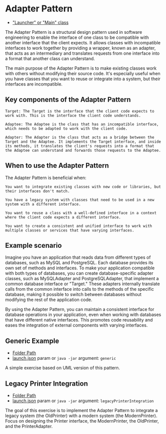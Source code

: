 # Adapter Pattern

- ["Launcher" or "Main" class](./src/main/java/it/gb/AdapterPattern.java)

The Adapter Pattern is a structural design pattern used in software engineering to enable the interface of one class to be compatible with another interface that the client expects. It allows classes with incompatible interfaces to work together by providing a wrapper, known as an adapter, that acts as an intermediary and translates requests from one interface into a format that another class can understand.

The main purpose of the Adapter Pattern is to make existing classes work with others without modifying their source code. It's especially useful when you have classes that you want to reuse or integrate into a system, but their interfaces are incompatible.

## Key components of the Adapter Pattern

    Target: The Target is the interface that the client code expects to work with. This is the interface the client code understands.

    Adaptee: The Adaptee is the class that has an incompatible interface, which needs to be adapted to work with the client code.

    Adapter: The Adapter is the class that acts as a bridge between the Target and the Adaptee. It implements the Target interface, and inside its methods, it translates the client's requests into a format that the Adaptee can understand and forwards those requests to the Adaptee.

## When to use the Adapter Pattern

The Adapter Pattern is beneficial when:

    You want to integrate existing classes with new code or libraries, but their interfaces don't match.

    You have a legacy system with classes that need to be used in a new system with a different interface.

    You want to reuse a class with a well-defined interface in a context where the client code expects a different interface.

    You want to create a consistent and unified interface to work with multiple classes or services that have varying interfaces.

## Example scenario

Imagine you have an application that reads data from different types of databases, such as MySQL and PostgreSQL. Each database provides its own set of methods and interfaces. To make your application compatible with both types of databases, you can create database-specific adapter classes, such as MySQLAdapter and PostgreSQLAdapter, that implement a common database interface or "Target." These adapters internally translate calls from the common interface into calls to the methods of the specific database, making it possible to switch between databases without modifying the rest of the application code.

By using the Adapter Pattern, you can maintain a consistent interface for database operations in your application, even when working with databases that have different native interfaces. This promotes code reusability and eases the integration of external components with varying interfaces.

## Generic Example

- [Folder Path](./src/main/java/it/gb/generic)
- [launch.json](../../.vscode/launch.json) param or `java -jar` argument: `generic`

A simple exercise based on UML version of this pattern.

## Legacy Printer Integration

- [Folder Path](./src/main/java/it/gb/legacyPrinterIntegration)
- [launch.json](../../.vscode/launch.json) param or `java -jar` argument: `legacyPrinterIntegration`

The goal of this exercise is to implement the Adapter Pattern to integrate a legacy system (the OldPrinter) with a modern system (the ModernPrinter). Focus on designing the Printer interface, the ModernPrinter, the OldPrinter, and the PrinterAdapter.
